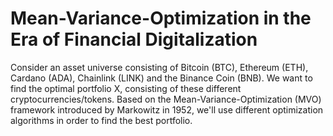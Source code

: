 # Mean-Variance-Optimization in the Era of Financial Digitalization
Consider an asset universe consisting of Bitcoin (BTC), Ethereum (ETH), Cardano (ADA), Chainlink (LINK) and the Binance Coin (BNB). We want to find the optimal portfolio X, consisting of these different cryptocurrencies/tokens. Based on the Mean-Variance-Optimization (MVO) framework introduced by Markowitz in 1952, we'll use different optimization algorithms in order to find the best portfolio.
